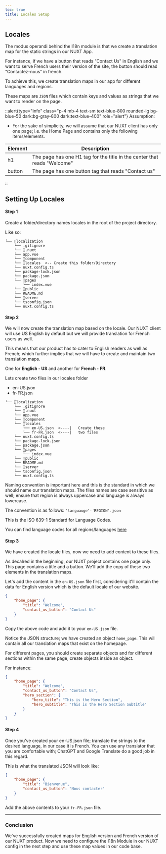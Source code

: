 ```yaml
---
toc: true
title: Locales Setup
---
```


## Locales 
The modus operandi behind the I18n module is that we create a translation map for the static strings in our NUXT App.

For instance, if we have a button that reads "Contact Us" in English and we want to serve French users their version of the site, the button should read "Contactez-nous" in french. 

To achieve this, we create translation maps in our app for different languages and regions.

These maps are `JSON` files which contain keys and values as strings that we want to render on the page.

::alert{type="info" class="p-4 mb-4 text-sm text-blue-800 rounded-lg bg-blue-50 dark:bg-gray-800 dark:text-blue-400" role="alert"}
Assumption:   
- For the sake of simplicity, we will assume that our NUXT client has only one page; i.e. the Home Page and contains only the following items/elements.  

|Element     | Description                                           | 
|------------|---------                                              |
| h1         | The page has one H1 tag for the title in the center that reads "Welcome"   |
| button     | The page has one button tag that reads "Contact us"   | 

::


## Setting Up Locales 

#### Step 1
Create a folder/directory names locales in the root of the project  directory.

Like so:

```
└── 📁localization
    └── .gitignore
    └── 📁.nuxt
    └── app.vue
    └── 📁component
    └── 📁locales  <-- Create this folder/Directory
    └── nuxt.config.ts
    └── package-lock.json
    └── package.json
    └── 📁pages
        └── index.vue
    └── 📁public
    └── README.md
    └── 📁server
    └── tsconfig.json
    └── nuxt.config.ts
```

#### Step 2 
We will now create the translation map based on the locale. 
Our NUXT client will use US English by default but we will provide translation for French users as well. 

This means that our product has to cater to English readers as well as French; which further implies that we will have to create and maintain two translation maps.

One for **English - US** and another for **French - FR**.

Lets create two files in our locales folder
- en-US.json
- fr-FR.json

```
└── 📁localization
    └── .gitignore
    └── 📁.nuxt
    └── app.vue
    └── 📁component
    └── 📁locales
        └── en-US.json  <----|   Create these
        └── fr-FR.json  <----|   two files
    └── nuxt.config.ts
    └── package-lock.json
    └── package.json
    └── 📁pages
        └── index.vue
    └── 📁public
    └── README.md
    └── 📁server
    └── tsconfig.json
    └── nuxt.config.ts
```


Naming convention is important here and this is the standard in which we should name our translation maps. The files names are case sensitive as well; ensure that region is always uppercase and language is always lowercase. 

The convention is as follows:
`'languauge'-'REGION'.json`

This is the ISO 639-1 Standard for Language Codes.

You can find language codes for all regions/languages [here](https://www.andiamo.co.uk/resources/iso-language-codes/) 


#### Step 3 
We have created the locale files, now we need to add content to these files. 

As decalred in the beginning, our NUXT project contains one page only. This page contains a title and a button. We'll add the copy of these two elements in the translation maps.

Let's add the content in the `en-US.json` file first, considering it'll contain the data for English version which is the default locale of our website. 

```json
{
    "home_page": {
        "title": "Welcome",
        "contact_us_button": "Contact Us"
    }
}
```

Copy the above code and add it to your `en-US.json` file.

Notice the JSON structure; we have created an object `home_page`. This will contain all our translation maps that exist on the homepage. 

For different pages, you should create separate objects and for different sections within the same page, create objects inside an object.

For instance:
```json
{
    "home_page": {
        "title": "Welcome",
        "contact_us_button": "Contact Us",
        "hero_section": {
            "hero_title": "This is the Hero Section",
            "hero_subtitle": "This is the Hero Section Subtitle"
        }
    }
}
```

#### Step 4
Once you've created your en-US.json file; translate the strings to the desired language, in our case it is French. 
You can use any translator that you are confortable with; ChatGPT and Google Translate do a good job in this regard. 

This is what the translated JSON will look like: 

```json
{
    "home_page": {
        "title": "Bienvenue",
        "contact_us_button": "Nous contacter"
    }
}
```

Add the above contents to your `fr-FR.json` file.

---

### Conclusion
We've successfully created maps for English version and French version of our NUXT product. 
Now we need to configure the I18n Module in our NUXT config in the next step and use these map values in our code base.



